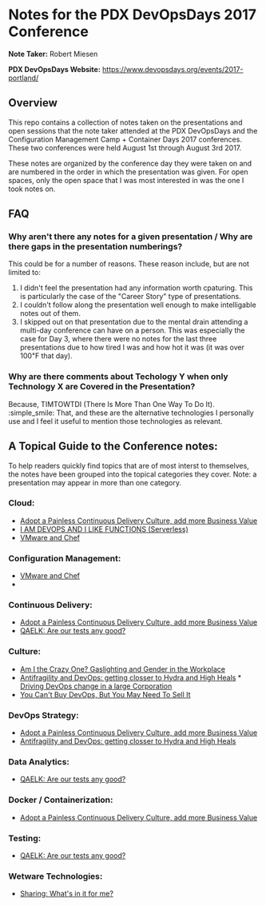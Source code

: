 # Notes for the PDX DevOpsDays 2017 Conference
**Note Taker:** Robert Miesen

**PDX DevOpsDays Website:** <https://www.devopsdays.org/events/2017-portland/>

## Overview

This repo contains a collection of notes taken on the presentations and open sessions that the note taker attended at the PDX DevOpsDays and the Configuration Management Camp + Container Days 2017 conferences. These two conferences were held August 1st through August 3rd 2017.

These notes are organized by the conference day they were taken on and are numbered in the order in which the presentation was given. For open spaces, only the open space that I was most interested in was the one I took notes on.

## FAQ
### Why aren't there any notes for a given presentation / Why are there gaps in the presentation numberings?
This could be for a number of reasons. These reason include, but are not limited to:
 1. I didn't feel the presentation had any information worth cpaturing. This is particularly the case of the "Career Story" type of presentations.
 2. I couldn't follow along the presentation well enough to make intelligable notes out of them.
 3. I skipped out on that presentation due to the mental drain attending a multi-day conference can have on a person. This was especially the case for Day 3, where there were no notes for the last three presentations due to how tired I was and how hot it was (it was over 100&#8457; that day).

### Why are there comments about Techology Y when only Technology X are Covered in the Presentation?
Because, TIMTOWTDI (There Is More Than One Way To Do It). :simple_smile: That, and these are the alternative technologies I personally use and I feel it useful to mention those technologies as relevant.


## A Topical Guide to the Conference notes:
To help readers quickly find topics that are of most interst to themselves, the notes have been grouped into the topical categories they cover. Note: a presentation may appear in more than one category.


### Cloud:
 * [Adopt a Painless Continuous Delivery Culture, add more Business Value](Day1/03-adopt_a_painless_continuous_delivery_culture.md)
 * [I AM DEVOPS AND I LIKE FUNCTIONS (Serverless)](Day1/05-ignite_sessions.md#ed-anderson---i-am-devops-and-i-like-functions)
 * [VMware and Chef](Day1/open_session-vmware.md)

### Configuration Management:
 * [VMware and Chef](Day1/open_session-vmware.md)
 * 

### Continuous Delivery:
 * [Adopt a Painless Continuous Delivery Culture, add more Business Value](Day1/03-adopt_a_painless_continuous_delivery_culture.md)
 * [QAELK: Are our tests any good?](Day1/02-QAELK-are_our_test_any_good.md)

### Culture:
 * [Am I the Crazy One? Gaslighting and Gender in the Workplace](Day1/06-gaslighting_and_gender_in_the_workplace.md)
 * [Antifragility and DevOps: getting closser to Hydra and High Heals](Day2/01-antifragility_and_devops_getting_closer_to_hydra_and_high_heals.md) * [Driving DevOps change in a large Corporation](Day1/open_session-driving_devops_change_in_corporations.md)
 * [You Can't Buy DevOps, But You May Need To Sell It](Day1/05-ignite_sessions.md#ken-mugrage---you-cant-buy-devops-but-you-may-need-to-sell-it)
 
### DevOps Strategy:
 * [Adopt a Painless Continuous Delivery Culture, add more Business Value](Day1/03-adopt_a_painless_continuous_delivery_culture.md)
 * [Antifragility and DevOps: getting closser to Hydra and High Heals](Day2/01-antifragility_and_devops_getting_closer_to_hydra_and_high_heals.md)

### Data Analytics:
 * [QAELK: Are our tests any good?](Day1/02-QAELK-are_our_test_any_good.md)

### Docker / Containerization:
 * [Adopt a Painless Continuous Delivery Culture, add more Business Value](Day1/03-adopt_a_painless_continuous_delivery_culture.md)

### Testing:
 * [QAELK: Are our tests any good?](Day1/02-QAELK-are_our_test_any_good.md)

### Wetware Technologies:
 * [Sharing: What's in it for me?](Day1/05-ignite_sessions.md#glenn-sarti---sharing-whats-in-it-for-me)



